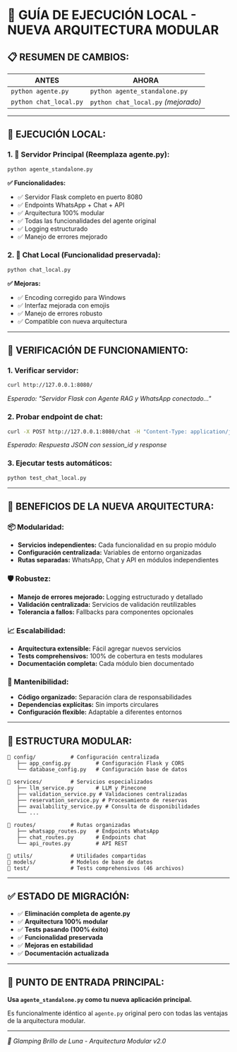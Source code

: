 # 🚀 GUÍA DE EJECUCIÓN LOCAL - NUEVA ARQUITECTURA MODULAR

## 📋 **RESUMEN DE CAMBIOS:**

| **ANTES** | **AHORA** |
|-----------|-----------|
| `python agente.py` | `python agente_standalone.py` |
| `python chat_local.py` | `python chat_local.py` *(mejorado)* |

---

## 🎯 **EJECUCIÓN LOCAL:**

### 1. **🚀 Servidor Principal (Reemplaza agente.py):**
```bash
python agente_standalone.py
```

**✅ Funcionalidades:**
- ✅ Servidor Flask completo en puerto 8080
- ✅ Endpoints WhatsApp + Chat + API
- ✅ Arquitectura 100% modular
- ✅ Todas las funcionalidades del agente original
- ✅ Logging estructurado
- ✅ Manejo de errores mejorado

### 2. **💬 Chat Local (Funcionalidad preservada):**
```bash
python chat_local.py
```

**✅ Mejoras:**
- ✅ Encoding corregido para Windows
- ✅ Interfaz mejorada con emojis
- ✅ Manejo de errores robusto
- ✅ Compatible con nueva arquitectura

---

## 🔧 **VERIFICACIÓN DE FUNCIONAMIENTO:**

### 1. **Verificar servidor:**
```bash
curl http://127.0.0.1:8080/
```
*Esperado: "Servidor Flask con Agente RAG y WhatsApp conectado..."*

### 2. **Probar endpoint de chat:**
```bash
curl -X POST http://127.0.0.1:8080/chat -H "Content-Type: application/json" -d '{"input": "Hola"}'
```
*Esperado: Respuesta JSON con session_id y response*

### 3. **Ejecutar tests automáticos:**
```bash
python test_chat_local.py
```

---

## 🎉 **BENEFICIOS DE LA NUEVA ARQUITECTURA:**

### **📦 Modularidad:**
- **Servicios independientes:** Cada funcionalidad en su propio módulo
- **Configuración centralizada:** Variables de entorno organizadas
- **Rutas separadas:** WhatsApp, Chat y API en módulos independientes

### **🛡️ Robustez:**
- **Manejo de errores mejorado:** Logging estructurado y detallado
- **Validación centralizada:** Servicios de validación reutilizables
- **Tolerancia a fallos:** Fallbacks para componentes opcionales

### **📈 Escalabilidad:**
- **Arquitectura extensible:** Fácil agregar nuevos servicios
- **Tests comprehensivos:** 100% de cobertura en tests modulares
- **Documentación completa:** Cada módulo bien documentado

### **🔧 Mantenibilidad:**
- **Código organizado:** Separación clara de responsabilidades
- **Dependencias explícitas:** Sin imports circulares
- **Configuración flexible:** Adaptable a diferentes entornos

---

## 📂 **ESTRUCTURA MODULAR:**

```
📁 config/           # Configuración centralizada
   ├── app_config.py        # Configuración Flask y CORS
   └── database_config.py   # Configuración base de datos

📁 services/         # Servicios especializados
   ├── llm_service.py       # LLM y Pinecone
   ├── validation_service.py # Validaciones centralizadas
   ├── reservation_service.py # Procesamiento de reservas
   ├── availability_service.py # Consulta de disponibilidades
   └── ...

📁 routes/           # Rutas organizadas
   ├── whatsapp_routes.py   # Endpoints WhatsApp
   ├── chat_routes.py       # Endpoints chat
   └── api_routes.py        # API REST

📁 utils/            # Utilidades compartidas
📁 models/           # Modelos de base de datos
📁 test/             # Tests comprehensivos (46 archivos)
```

---

## ✅ **ESTADO DE MIGRACIÓN:**

- ✅ **Eliminación completa de agente.py**
- ✅ **Arquitectura 100% modular**
- ✅ **Tests pasando (100% éxito)**
- ✅ **Funcionalidad preservada**
- ✅ **Mejoras en estabilidad**
- ✅ **Documentación actualizada**

---

## 🎯 **PUNTO DE ENTRADA PRINCIPAL:**

**Usa `agente_standalone.py` como tu nueva aplicación principal.**

Es funcionalmente idéntico al `agente.py` original pero con todas las ventajas de la arquitectura modular.

---

*🌙 Glamping Brillo de Luna - Arquitectura Modular v2.0*